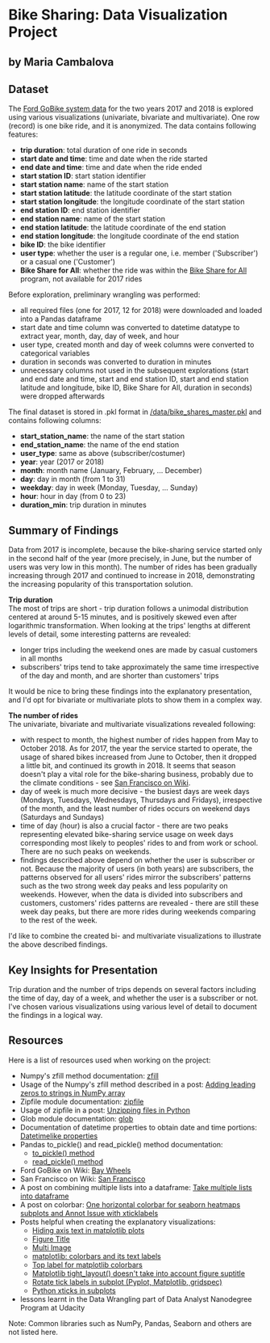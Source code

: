 # Bike Sharing: Data Visualization Project
## by Maria Cambalova


## Dataset

The [Ford GoBike system data](https://www.lyft.com/bikes/bay-wheels/system-data) for the two years 2017 and 2018 is explored using various visualizations (univariate, bivariate and multivariate). One row (record) is one bike ride, and it is anonymized. The data contains following features:
- __trip duration__: total duration of one ride in seconds
- __start date and time__: time and date when the ride started
- __end date and time__: time and date when the ride ended
- __start station ID__: start station identifier
- __start station name__: name of the start station
- __start station latitude__: the latitude coordinate of the start station
- __start station longitude__: the longitude coordinate of the start station
- __end station ID__: end station identifier
- __end station name__: name of the start station
- __end station latitude__: the latitude coordinate of the end station
- __end station longitude__: the longitude coordinate of the end station
- __bike ID__: the bike identifier
- __user type__: whether the user is a regular one, i.e. member ('Subscriber') or a casual one ('Customer')
- __Bike Share for All__: whether the ride was within the [Bike Share for All](https://www.lyft.com/bikes/bay-wheels/bike-share-for-all) program, not available for 2017 rides<br>

Before exploration, preliminary wrangling was performed:
- all required files (one for 2017, 12 for 2018) were downloaded and loaded into a Pandas dataframe
- start date and time column was converted to datetime datatype to extract year, month, day, day of week, and hour
- user type, created month and day of week columns were converted to categorical variables
- duration in seconds was converted to duration in minutes
- unnecessary columns not used in the subsequent explorations (start and end date and time, start and end station ID, start and end station latitude and longitude, bike ID, Bike Share for All, duration in seconds) were dropped afterwards  

The final dataset is stored in .pkl format in [/data/bike_shares_master.pkl](bike_shares_master.pkl) and contains following columns:
- __start_station_name__: the name of the start station
- __end_station_name__: the name of the end station
- __user_type__: same as above (subscriber/costumer)
- __year__: year (2017 or 2018)
- __month__: month name (January, February, ... December)
- __day__: day in month (from 1 to 31)
- __weekday__: day in week (Monday, Tuesday, ... Sunday)
- __hour__: hour in day (from 0 to 23)
- __duration_min__: trip duration in minutes  


## Summary of Findings

Data from 2017 is incomplete, because the bike-sharing service started only in the second half of the year (more precisely, in June, but the number of users was very low in this month). The number of rides has been gradually increasing through 2017 and continued to increase in 2018, demonstrating the increasing popularity of this transportation solution.  

__Trip duration__  
The most of trips are short - trip duration follows a unimodal distribution centered at around 5-15 minutes, and is positively skewed even after logarithmic transformation. When looking at the trips' lengths at different levels of detail, some interesting patterns are revealed:
- longer trips including the weekend ones are made by casual customers in all months
- subscribers' trips tend to take approximately the same time irrespective of the day and month, and are shorter than customers' trips  

It would be nice to bring these findings into the explanatory presentation, and I'd opt for bivariate or multivariate plots to show them in a complex way.  

__The number of rides__  
The univariate, bivariate and multivariate visualizations revealed following:
- with respect to month, the highest number of rides happen from May to October 2018. As for 2017, the year the service started to operate, the usage of shared bikes increased from June to October, then it dropped a little bit, and continued its growth in 2018. It seems that season doesn't play a vital role for the bike-sharing business, probably due to the climate conditions - see [San Francisco on Wiki](https://en.wikipedia.org/wiki/San_Francisco#Climate).
- day of week is much more decisive - the busiest days are week days (Mondays, Tuesdays, Wednesdays, Thursdays and Fridays), irrespective of the month, and the least number of rides occurs on weekend days (Saturdays and Sundays)
- time of day (hour) is also a crucial factor - there are two peaks representing elevated bike-sharing service usage on week days corresponding most likely to peoples' rides to and from work or school. There are no such peaks on weekends.
- findings described above depend on whether the user is subscriber or not. Because the majority of users (in both years) are subscribers, the patterns observed for all users' rides mirror the subscribers' patterns such as the two strong week day peaks and less popularity on weekends. However, when the data is divided into subscribers and customers, customers' rides patterns are revealed - there are still these week day peaks, but there are more rides during weekends comparing to the rest of the week.  

I'd like to combine the created bi- and multivariate visualizations to illustrate the above described findings.  


## Key Insights for Presentation

Trip duration and the number of trips depends on several factors including the time of day, day of a week, and whether the user is a subscriber or not. I've chosen various visualizations using various level of detail to document the findings in a logical way.  


## Resources

Here is a list of resources used when working on the project:

- Numpy's zfill method documentation: [zfill](https://numpy.org/doc/stable/reference/generated/numpy.char.zfill.html)
- Usage of the Numpy's zfill method described in a post: [Adding leading zeros to strings in NumPy array](https://stackoverflow.com/questions/55376333/adding-leading-zeros-to-strings-in-numpy-array)
- Zipfile module documentation: [zipfile](https://docs.python.org/3/library/zipfile.html)
- Usage of zipfile in a post: [Unzipping files in Python](https://stackoverflow.com/questions/3451111/unzipping-files-in-python)
- Glob module documentation: [glob](https://docs.python.org/3/library/glob.html)
- Documentation of datetime properties to obtain date and time portions: [Datetimelike properties](https://pandas.pydata.org/pandas-docs/stable/reference/series.html#datetimelike-properties)
- Pandas to_pickle() and read_pickle() method documentation:
    - [to_pickle() method](https://pandas.pydata.org/pandas-docs/stable/reference/api/pandas.DataFrame.to_pickle.html)
    - [read_pickle() method](https://pandas.pydata.org/pandas-docs/stable/reference/api/pandas.read_pickle.html)
- Ford GoBike on Wiki: [Bay Wheels](https://en.wikipedia.org/wiki/Bay_Wheels)
- San Francisco on Wiki: [San Francisco](https://en.wikipedia.org/wiki/San_Francisco#Climate)
- A post on combining multiple lists into a dataframe: [Take multiple lists into dataframe](https://stackoverflow.com/questions/30522724/take-multiple-lists-into-dataframe)
- A post on colorbar: [One horizontal colorbar for seaborn heatmaps subplots and Annot Issue with xticklabels](https://stackoverflow.com/questions/45122416/one-horizontal-colorbar-for-seaborn-heatmaps-subplots-and-annot-issue-with-xtick)
- Posts helpful when creating the explanatory visualizations:
    - [Hiding axis text in matplotlib plots](https://stackoverflow.com/questions/2176424/hiding-axis-text-in-matplotlib-plots)
    - [Figure Title](https://matplotlib.org/3.1.1/gallery/subplots_axes_and_figures/figure_title.html)
    - [Multi Image](https://matplotlib.org/gallery/images_contours_and_fields/multi_image.html#sphx-glr-gallery-images-contours-and-fields-multi-image-py)
    - [matplotlib: colorbars and its text labels](https://stackoverflow.com/questions/15908371/matplotlib-colorbars-and-its-text-labels)
    - [Top label for matplotlib colorbars](https://stackoverflow.com/questions/33737427/top-label-for-matplotlib-colorbars)
    - [Matplotlib tight_layout() doesn't take into account figure suptitle](https://stackoverflow.com/questions/8248467/matplotlib-tight-layout-doesnt-take-into-account-figure-suptitle)
    - [Rotate tick labels in subplot (Pyplot, Matplotlib, gridspec)](https://stackoverflow.com/questions/31186019/rotate-tick-labels-in-subplot-pyplot-matplotlib-gridspec/52461208)
    - [Python xticks in subplots](https://stackoverflow.com/questions/19626530/python-xticks-in-subplots)
- lessons learnt in the Data Wrangling part of Data Analyst Nanodegree Program at Udacity  

Note: Common libraries such as NumPy, Pandas, Seaborn and others are not listed here. 
